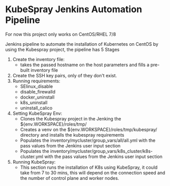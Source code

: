 # KubeSpray Jenkins Automation Pipeline

For now this project only works on CentOS/RHEL 7/8

Jenkins pipeline to automate the installation of Kubernetes on CentOS by using the Kubespray project, the pipeline has 5 Stages

1. Create the inventory file:
   - takes the passed hostname on the host parameters and fills a pre-built inventory file
2. Create the SSH key pairs, only of they don't exist.
3. Running requirements:
   - SElinux_disable
   - disable_firewalld
   - docker_uninstall
   - k8s_uninstall
   - uninstall_calico
4. Setting KubeSpray Env:
   - Clones the Kubespray project in the Jenking the ${env.WORKSPACE}/roles/tmp/
   - Creates a venv on the ${env.WORKSPACE}/roles/tmp/kubespray/ directory and installs the kubespray requirements
   - Populates the inventory/mycluster/group_vars/all/all.yml with the pass values from the Jenkins user input section
   - Populates the inventory/mycluster/group_vars/k8s_cluster/k8s-cluster.yml with the pass values from the Jenkins user input section
5. Running KubeSpray:
   - This section runs the installation of K8s using KubeSpray, it could take from 7 to 30 mins, this will depend on the connection speed and the number of control plane and worker nodes.
